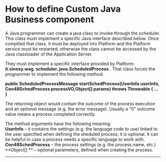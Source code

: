 # How to define Custom Java Business component

A Java programmer can create a java class to invoke through the scheduler. This class must implement a specific Java interface described below. Once compliled that class, it must be deployed into Platform and the Platform service must be restarted, otherwise the class cannot be accessed by the Java classloader of the Application Server.

They must implement a specific interface provided by Platform:  **it.sinesy.wag. scheduler. java.ScheduledProcess** . That class forces the programmer to implement the following method:

**public ScheduledProcessMessage startSchedProcess\(UserInfo userInfo, Con48SchedProcess processVO,Object\[\] params\) throws Throwable { … }**

The returning object would contain the outcome of the process execution and an optional message \(e.g. the error message\). Usually a "0" outcome value means a process completed correctly.

The method arguments have the following meaning:  
 **UserInfo**  – it contains the settings \(e.g. the language code to use\) linked to the user specified when defining the sheduled process; it is optional. It can be helpful in case a process needs a specific language to work with.  
 **Con48SchedProcess**  – the process settings \(e.g. the process name, etc.\)  
 **Object\[\]  ** – optional parameters, defined when creating the process.

---



